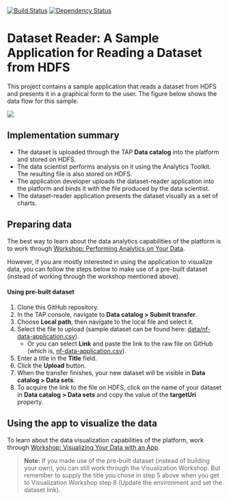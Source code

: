 [![Build Status](https://travis-ci.org/trustedanalytics/dataset-reader-sample.svg)](https://travis-ci.org/trustedanalytics/dataset-reader-sample)
[![Dependency Status](https://www.versioneye.com/user/projects/57236598ba37ce00464e02ef/badge.svg?style=flat)](https://www.versioneye.com/user/projects/57236598ba37ce00464e02ef)

# Dataset Reader: A Sample Application for Reading a Dataset from HDFS
This project contains a sample application that reads a dataset from HDFS and presents it in a graphical form to the user. The figure below shows the data flow for this sample.

![](docs/dataset-reader.png)

## Implementation summary
* The dataset is uploaded through the TAP **Data catalog** into the platform and stored on HDFS.
* The data scientist performs analysis on it using the Analytics Toolkit. The resulting file is also stored on HDFS.
* The application developer uploads the dataset-reader application into the platform and binds it with the file produced by the data scientist.
* The dataset-reader application presents the dataset visually as a set of charts.

## Preparing data
The best way to learn about the data analytics capabilities of the platform is to work through [Workshop: Performing Analytics on Your Data](https://community.trustedanalytics.org/docs/DOC-1043).

However, if you are mostly interested in using the application to visualize data, you can follow the steps below to make use of a pre-built dataset (instead of working through the workshop mentioned above).

#### Using pre-built dataset

1. Clone this GitHub repository.
1. In the TAP console, navigate to **Data catalog > Submit transfer**.
1. Choose **Local path**, then navigate to the local file and select it.
1. Select the file to upload (sample dataset can be found here: [data/nf-data-application.csv](data/nf-data-application.csv)).
    * Or you can select **Link** and paste the link to the raw file on GitHub (which is,  [nf-data-application.csv](https://raw.githubusercontent.com/trustedanalytics/dataset-reader-sample/master/data/nf-data-application.csv)).
1. Enter a title in the **Title** field.
1. Click the **Upload** button.
1. When the transfer finishes, your new dataset will be visible in **Data catalog > Data sets**.
1. To acquire the link to the file on HDFS, click on the name of your dataset in **Data catalog > Data sets** and copy the value of the **targetUri** property. 

## Using the app to visualize the data

To learn about the data visualization capabilities of the platform, work through [Workshop: Visualizing Your Data with an App](https://community.trustedanalytics.org/docs/DOC-1044).

>**Note:** If you made use of the pre-built dataset (instead of building your own), you can still work through the Visualization Workshop. But remember to supply the title you chose in step 5 above when you get to Visualization Workshop step 8 (Update the environment and set the dataset link).
